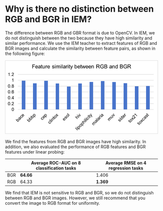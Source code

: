 # Why is there no distinction between RGB and BGR in IEM?

The difference between RGB and GBR format is due to OpenCV. In IEM, we do not distinguish between the two because they have high similarity and similar performance. We use the IEM teacher to extract features of RGB and BGR images and calculate the similarity between feature pairs, as shown in the following figure:

![image](./similarity.png)

We find the features from RGB and BGR images have high similarity. In addition, we also evaluated the performance of RGB features and BGR features under linear probing:

|      | Average ROC-AUC on 8 classification tasks | Average RMSE on 4 regression tasks |
| ---- | ----------------------------------------- | ---------------------------------- |
| BGR  | **64.66**                                 | 1.406                              |
| RGB  | 64.33                                     | **1.369**                          |

We find that IEM is not sensitive to RGB and BGR, so we do not distinguish between RGB and BGR images. However, we still recommend that you convert the image to RGB format for uniformity.

